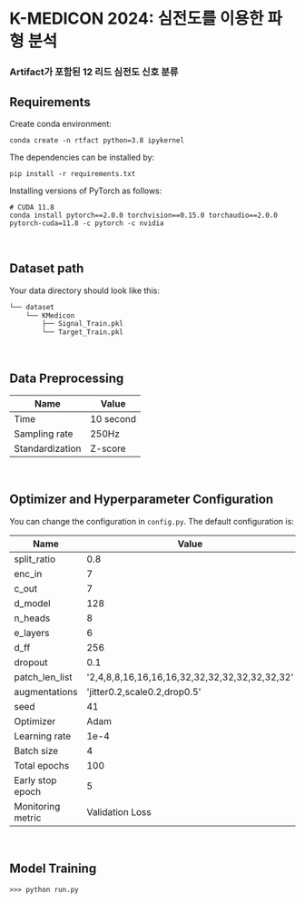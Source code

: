 # K-MEDICON 2024: 심전도를 이용한 파형 분석
### Artifact가 포함된 12 리드 심전도 신호 분류


## Requirements

Create conda environment:
```
conda create -n rtfact python=3.8 ipykernel
```


The dependencies can be installed by:

```
pip install -r requirements.txt
```

Installing versions of PyTorch as follows:

```
# CUDA 11.8
conda install pytorch==2.0.0 torchvision==0.15.0 torchaudio==2.0.0 pytorch-cuda=11.8 -c pytorch -c nvidia
```

</br>

## Dataset path
Your data directory should look like this:

```bash
└── dataset
    └── KMedicon
        ├── Signal_Train.pkl
        └── Target_Train.pkl
``` 

</br>

## Data Preprocessing
|Name|Value|
|------|---|
|Time|10 second|
|Sampling rate|250Hz|
|Standardization|Z-score|

</br>

## Optimizer and Hyperparameter Configuration
You can change the configuration in `config.py`. The default configuration is:

|Name|Value|
|------|---|
|split_ratio|0.8|
|enc_in|7|
|c_out|7|
|d_model|128|
|n_heads|8|
|e_layers|6|
|d_ff|256|
|dropout|0.1|
|patch_len_list|'2,4,8,8,16,16,16,16,32,32,32,32,32,32,32,32'|
|augmentations|'jitter0.2,scale0.2,drop0.5'|
|seed|41|
|Optimizer|Adam|
|Learning rate|1e-4|
|Batch size|4|
|Total epochs|100|
|Early stop epoch|5|
|Monitoring metric|Validation Loss|

</br>

## Model Training

```
>>> python run.py
```